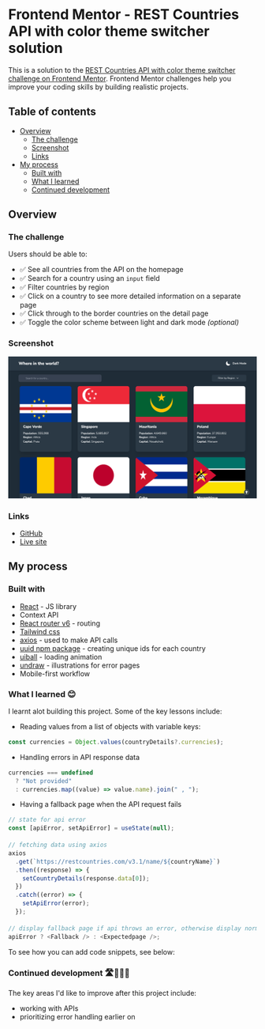 # Frontend Mentor - REST Countries API with color theme switcher solution

This is a solution to the [REST Countries API with color theme switcher challenge on Frontend Mentor](https://www.frontendmentor.io/challenges/rest-countries-api-with-color-theme-switcher-5cacc469fec04111f7b848ca). Frontend Mentor challenges help you improve your coding skills by building realistic projects.

## Table of contents

- [Overview](#overview)
  - [The challenge](#the-challenge)
  - [Screenshot](#screenshot)
  - [Links](#links)
- [My process](#my-process)
  - [Built with](#built-with)
  - [What I learned](#what-i-learned)
  - [Continued development](#continued-development)

## Overview

### The challenge

Users should be able to:

- ✅ See all countries from the API on the homepage
- ✅ Search for a country using an `input` field
- ✅ Filter countries by region
- ✅ Click on a country to see more detailed information on a separate page
- ✅ Click through to the border countries on the detail page
- ✅ Toggle the color scheme between light and dark mode _(optional)_

### Screenshot

![Website screenshot with darkmode](./public/restcountries.png)

### Links

- [GitHub](https://github.com/alvyynm/frontendmentor-challenges/tree/main/12-rest-countries-api)
- [Live site](https://63b949317d37b47862dc4f1b--comforting-sunflower-2202ca.netlify.app/)

## My process

### Built with

- [React](https://reactjs.org/) - JS library
- Context API
- [React router v6](https://reactrouter.com/en/main) - routing
- [Tailwind css](https://tailwindcss.com/)
- [axios](https://axios-http.com/) - used to make API calls
- [uuid npm package](https://www.npmjs.com/package/uuid) - creating unique ids for each country
- [uiball](https://uiball.com/) - loading animation
- [undraw](https://undraw.co/) - illustrations for error pages
- Mobile-first workflow

### What I learned 😊

I learnt alot building this project. Some of the key lessons include:

- Reading values from a list of objects with variable keys:

```js
const currencies = Object.values(countryDetails?.currencies);
```

- Handling errors in API response data

```js
currencies === undefined
  ? "Not provided"
  : currencies.map((value) => value.name).join(" , ");
```

- Having a fallback page when the API request fails

```js
// state for api error
const [apiError, setApiError] = useState(null);

// fetching data using axios
axios
  .get(`https://restcountries.com/v3.1/name/${countryName}`)
  .then((response) => {
    setCountryDetails(response.data[0]);
  })
  .catch((error) => {
    setApiError(error);
  });

// display fallback page if api throws an error, otherwise display normal page
apiError ? <Fallback /> : <Expectedpage />;
```

To see how you can add code snippets, see below:

### Continued development 🛣️🚶🏿‍♂️

The key areas I'd like to improve after this project include:

- working with APIs
- prioritizing error handling earlier on
